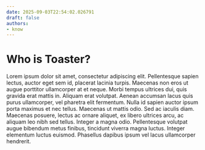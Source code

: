 ```yaml
---
date: 2025-09-03T22:54:02.026791
draft: false
authors:
- know
---
```


# Who is Toaster?

Lorem ipsum dolor sit amet, consectetur adipiscing elit. Pellentesque sapien lectus, auctor eget sem id, placerat lacinia turpis. Maecenas non eros ut augue porttitor ullamcorper at et neque. Morbi tempus ultrices dui, quis gravida erat mattis in. Aliquam erat volutpat. Aenean accumsan lacus quis purus ullamcorper, vel pharetra elit fermentum. Nulla id sapien auctor ipsum porta maximus et nec tellus. Maecenas ut mattis odio. Sed ac iaculis diam. Maecenas posuere, lectus ac ornare aliquet, ex libero ultrices arcu, ac aliquam leo nibh sed tellus. Integer a magna odio. Pellentesque volutpat augue bibendum metus finibus, tincidunt viverra magna luctus. Integer elementum luctus euismod. Phasellus dapibus ipsum vel lacus ullamcorper hendrerit.